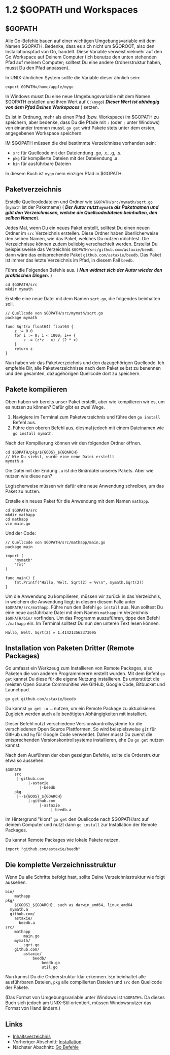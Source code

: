 # 1.2 $GOPATH und Workspaces

## $GOPATH

Alle Go-Befehle bauen auf einer wichtigen Umgebungsvariable mit dem Namen $GOPATH. Bedenke, dass es sich nicht um $GOROOT, also den Installationspfad von Go, handelt. Diese Variable verweist vielmehr auf den Go Workspace auf Deinem Computer \(Ich benutze den unten stehenden Pfad auf meinem Computer; solltest Du eine andere Ordnerstruktur haben, musst Du den Pfad anpassen\).

In UNIX-ähnlichen System sollte die Variable dieser ähnlich sein:

```text
export GOPATH=/home/apple/mygo
```

In Windows musst Du eine neue Umgebungsvariable mit dem Namen $GOPATH erstellen und ihren Wert auf `C:\mygo`\( _**Dieser Wert ist abhängig von dem Pfad Deines Workspaces**_ \) setzen.

Es ist in Ordnung, mehr als einen Pfad \(bzw. Workspace\) im $GOPATH zu speichern, aber bedenke, dass Du die Pfade mit `:` \(oder `;` unter Windows\) von einander trennen musst. `go get` wird Pakete stets unter dem ersten, angegebenen Workspace speichern.

IM $GOPATH müssen die drei bestimmte Verzeichnisse vorhanden sein:

* `src` für Quellcode mit der Dateiendung .go, .c, .g, .s.
* `pkg` für kompilierte Dateien mit der Dateiendung .a.
* `bin` für ausführbare Dateien

In diesem Buch ist `mygo` mein einziger Pfad in $GOPATH.

## Paketverzeichnis

Erstelle Quellcodedateien und Ordner wie `$GOPATH/src/mymath/sqrt.go` \(`mymath` ist der Paketname\) \( _**Der Autor nutzt `mymath` als Paketnamen und gibt den Verzeichnissen, welche die Quellcodedateien beinhalten, den selben Namen**_\).

Jedes Mal, wenn Du ein neues Paket erstellt, solltest Du einen neuen Ordner im `src` Verzeichnis erstellen. Diese Ordner haben überlicherweise den selben Namen, wie das Paket, welches Du nutzen möchtest. Die Verzeichnisse können zudem beliebig verschachtelt werden. Erstellst Du beispielsweise das Verzeichnis `$GOPATH/src/github.com/astaxie/beedb`, dann wäre das entsprechende Paket `github.com/astaxie/beedb`. Das Paket ist immer das letzte Verzeichnis im Pfad, in diesem Fall `beedb`.

Führe die Folgenden Befehle aus. \( _**Nun widmet sich der Autor wieder den praktischen Dingen.**_ \)

```text
cd $GOPATH/src
mkdir mymath
```

Erstelle eine neue Datei mit dem Namen `sqrt.go`, die folgendes beinhalten soll.

```text
// Quellcode von $GOPATH/src/mymath/sqrt.go
package mymath

func Sqrt(x float64) float64 {
    z := 0.0
    for i := 0; i < 1000; i++ {
        z -= (z*z - x) / (2 * x)
    }
    return z
}
```

Nun haben wir das Paketverzeichnis und den dazugehörigen Quellcode. Ich empfehle Dir, alle Paketverzeichnisse nach dem Paket selbst zu benennen und den gesamten, dazugehörigen Quellcode dort zu speichern.

## Pakete kompilieren

Oben haben wir bereits unser Paket erstellt, aber wie kompilieren wir es, um es nutzen zu können? Dafür gibt es zwei Wege.

1. Navigiere im Terminal zum Paketverzeichnis und führe den `go install` Befehl aus.
2. Führe den oberen Befehl aus, diesmal jedoch mit einem Dateinamen wie `go install mymath`.

Nach der Kompilierung können wir den folgenden Ordner öffnen.

```text
cd $GOPATH/pkg/${GOOS}_${GOARCH}
// Wie Du siehst, wurde eine neue Datei erstellt
mymath.a
```

Die Datei mit der Endung `.a` ist die Binärdatei unseres Pakets. Aber wie nutzen wie diese nun?

Logischerweise müssen wir dafür eine neue Anwendung schreiben, um das Paket zu nutzen.

Erstelle ein neues Paket für die Anwendung mit dem Namen `mathapp`.

```text
cd $GOPATH/src
mkdir mathapp
cd mathapp
vim main.go
```

Und der Code:

```text
// Quellcode von $GOPATH/src/mathapp/main.go 
package main

import (
    "mymath"
    "fmt"
)

func main() {
    fmt.Printf("Hallo, Welt. Sqrt(2) = %v\n", mymath.Sqrt(2))
}
```

Um die Anwendung zu kompilieren, müssen wir zurück in das Verzeichnis, in welchem die Anwendung liegt; in diesem diesem Falle unter `$GOPATH/src/mathapp`. Führe nun den Befehl `go install` aus. Nun solltest Du eine neue ausführbare Datei mit dem Namen `mathapp` im Verzeichnis `$GOPATH/bin/` vorfinden. Um das Programm auszuführen, tippe den Befehl `./mathapp` ein. Im Terminal solltest Du nun den unteren Text lesen können.

```text
Hallo, Welt. Sqrt(2) = 1.414213562373095
```

## Installation von Paketen Dritter \(Remote Packages\)

Go umfasst ein Werkzeug zum Installieren von Remote Packages, also Paketen die von anderen Programmierern erstellt wurden. Mit dem Befehl `go get` kannst Du diese für die eigene Nutzung installieren. Es unterstützt die meisten Open Source Communities wie GitHub, Google Code, Bitbucket und Launchpad.

```text
go get github.com/astaxie/beedb
```

Du kannst `go get -u …` nutzen, um ein Remote Package zu aktualisieren. Zugleich werden auch alle benötigten Abhängigkeiten mit installiert.

Dieser Befehl nutzt verschiedene Versionskontrollsysteme für die verschiedenen Open Source Plattformen. So wird beispielsweise `git` für GitHub und `hg` für Google Code verwendet. Daher musst Du zuerst die entsprechenden Versionskontrollsysteme installieren, ehe Du `go get` nutzen kannst.

Nach dem Ausführen der oben gezeigten Befehle, sollte die Orderstruktur etwa so aussehen.

```text
$GOPATH
    src
     |-github.com
          |-astaxie
               |-beedb
    pkg
     |--${GOOS}_${GOARCH}
          |-github.com
               |-astaxie
                    |-beedb.a
```

Im Hintergrund "klont" `go get` den Quellcode nach $GOPATH/src auf deinem Computer und nutzt dann `go install` zur Installation der Remote Packages.

Du kannst Remote Packages wie lokale Pakete nutzen.

```text
import "github.com/astaxie/beedb"
```

## Die komplette Verzeichnisstruktur

Wenn Du alle Schritte befolgt hast, sollte Deine Verzeichnisstruktur wie folgt aussehen.

```text
bin/
    mathapp
pkg/
    ${GOOS}_${GOARCH}, such as darwin_amd64, linux_amd64
  mymath.a
  github.com/
    astaxie/
      beedb.a
src/
    mathapp
        main.go
    mymath/
        sqrt.go
    github.com/
        astaxie/
            beedb/
                beedb.go
                util.go
```

Nun kannst Du die Ordnerstruktur klar erkennen. `bin` beinhaltet alle ausführbaren Dateien, `pkg` alle compilierten Dateien und `src` den Quellcode der Pakete.

\(Das Format von Umgebungsvariable unter Windows ist `%GOPATH%`. Da dieses Buch sich jedoch am UNIX-Stil orientiert, müssen Windowsnutzer das Format von Hand ändern.\)

## Links

* [Inhaltsverzeichnis](preface.md)
* Vorheriger Abschnitt: [Installation](01.1.md)
* Nächster Abschnitt: [Go Befehle](01.3.md)

